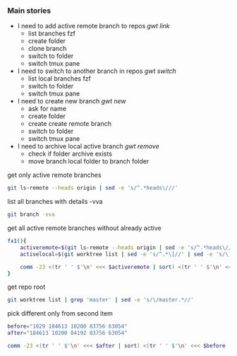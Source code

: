 ### Main stories
- I need to add active remote branch to repos *gwt link*
    - list branches fzf
    - create folder
    - clone branch
    - switch to folder
    - switch tmux pane
- I need to switch to another branch in repos *gwt switch*
    - list local branches fzf
    - switch to folder
    - switch tmux pane
- I need to create new branch *gwt new*
    - ask for name
    - create folder
    - create create remote branch
    - switch to folder
    - switch tmux pane
- I need to archive local active branch *gwt remove*
    - check if folder archive exists
    - move branch local folder to branch folder


get only active remote branches
```bash
git ls-remote --heads origin | sed -e 's/^.*heads\///'
```
list all branches with details -vva
```bash
git branch -vva
```

get all active remote branches without already active
```bash
fx1(){
    activeremote=$(git ls-remote --heads origin | sed -e 's/^.*heads\///')
    activelocal=$(git worktree list | sed -e 's/^.*\[//' | sed -e 's/\]$//')

    comm -23 <(tr ' ' $'\n' <<< $activeremote | sort) <(tr ' ' $'\n' <<< $activelocal | sort)
}
```

get repo root
```bash
git worktree list | grep 'master' | sed -e 's/\/master.*//'
```

pick different only from second item
```bash
before="1029 184613 10200 83756 63054"
after="184613 10200 84192 83756 63054"

comm -23 <(tr ' ' $'\n' <<< $after | sort) <(tr ' ' $'\n' <<< $before | sort)
```

